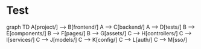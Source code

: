 # Test
graph TD
    A[project/] --> B[frontend/]
    A --> C[backend/]
    A --> D[tests/]
    B --> E[components/]
    B --> F[pages/]
    B --> G[assets/]
    C --> H[controllers/]
    C --> I[services/]
    C --> J[models/]
    C --> K[config/]
    C --> L[auth/]
    C --> M[sso/]
